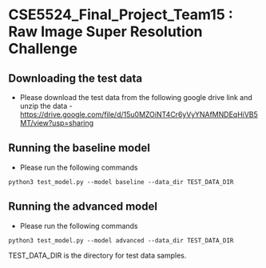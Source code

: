 # CSE5524_Final_Project_Team15 : Raw Image Super Resolution Challenge

## Downloading the test data

* Please download the test data from the following google drive link and unzip the data - https://drive.google.com/file/d/15u0MZOiNT4Cr6yVyYNAfMNDEqHiVB5MT/view?usp=sharing

## Running the baseline model

* Please run the following commands<br/>

`python3 test_model.py --model baseline --data_dir TEST_DATA_DIR`<br/>

## Running the advanced model

* Please run the following commands<br/>

`python3 test_model.py --model advanced --data_dir TEST_DATA_DIR`<br/>


TEST_DATA_DIR is the directory for test data samples.
